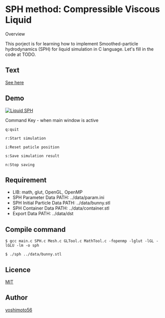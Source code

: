 SPH method: Compressible Viscous Liquid
====

Overview

This porject is for learning how to implement Smoothed-particle hydrodynamics (SPH) for liquid simulation in C language. Let's fill in the code at TODO.

## Text
[See here](https://github.com/yoshimoto56/liquidsph/blob/master/text/SPH_text.pdf)

## Demo
[![Liquid SPH](https://img.youtube.com/vi/Qe9LbExZ1tc/0.jpg)](https://www.youtube.com/watch?v=Qe9LbExZ1tc "Liquid SPH")

Command Key - when main window is active

    q:quit

    r:Start simulation

    i:Reset paticle position

    s:Save simulation result

    n:Stop saving

## Requirement

- LIB: math, glut, OpenGL, OpenMP
- SPH Parameter Data PATH: ../data/param.ini
- SPH Initial Particle Data PATH: ../data/bunny.stl
- SPH Container Data PATH: ../data/container.stl
- Export Data PATH: ../data/dst

## Compile command

    $ gcc main.c SPH.c Mesh.c GLTool.c MathTool.c -fopenmp -lglut -lGL -lGLU -lm -o sph

    $ ./sph ../data/bunny.stl

## Licence

[MIT](https://github.com/tcnksm/tool/blob/master/LICENCE)

## Author

[yoshimoto56](https://github.com/yoshimoto56)
